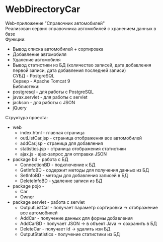 # WebDirectoryCar  
Web-приложение "Справочник автомобилей"  
Реализован сервис справочника автомобилей с хранением данных в базе  
Функции:  
+ Вывод списка автомобилей + сортировка
+ Добавление автомобиля
+ Удаление автомобиля
+ Вывод статистики из БД (количество записей, дата добавления первой записи, дата добавления последней записи)  
СУБД - PostgreSQL   
Сервер - Apache Tomcat 9  
Библиотеки: 
+ postgresql - для работы с PostgreSQL
+ javax.servlet - для работы с servlet
+ jackson - для работы с JSON
+ jQuery

Структура проекта:
- web
  + index.html - главная страница
  + outListCar.jsp - страница отображения все автомобилей
  + addCar.jsp - страница для добавления 
  + statistics.jsp - страница отображения статистики
  + ajax.js - ajax-запрос для отправки JSON
- package bd - работа с БД 
  + ConnectionBD - подключение к БД
  + GetInfoBD - содержит методы для получения данных из БД
  + SetInfoBD - методы для добавления записей в БД
  + DeleteInfoBD - удаление записи из БД
- package pojo -
  + Car
  + Owner 
- package servlet - работа с servlet
  + OutputListCar - получает параметр сортировки -> отображение все автомобилей
  + AddCar - получение данных для формы добавления
  + AddCarBD - получает JSON -> в объект Java -> сохранить в БД
  + DeleteCar - получает id -> удалить изи БД
  + OutputStatistics - получение статистики из БД
